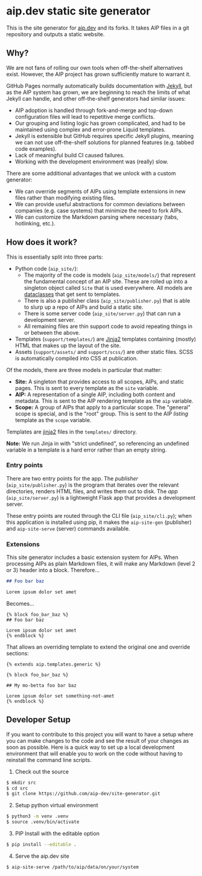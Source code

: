 # aip.dev static site generator

This is the site generator for [aip.dev](https://aip.dev) and its forks. It
takes AIP files in a git repository and outputs a static website.

## Why?

We are not fans of rolling our own tools when off-the-shelf alternatives exist.
However, the AIP project has grown sufficiently mature to warrant it.

GitHub Pages normally automatically builds documentation with [Jekyll][], but
as the AIP system has grown, we are beginning to reach the limits of what
Jekyll can handle, and other off-the-shelf generators had similar issues:

- AIP adoption is handled through fork-and-merge and top-down configuration
  files will lead to repetitive merge conflicts.
- Our grouping and listing logic has grown complicated, and had to be
  maintained using complex and error-prone Liquid templates.
- Jekyll is extensible but GitHub requires specific Jekyll plugins, meaning we
  can not use off-the-shelf solutions for planned features (e.g. tabbed code
  examples).
- Lack of meaningful build CI caused failures.
- Working with the development environment was (really) slow.

There are some additional advantages that we unlock with a custom generator:

- We can override segments of AIPs using template extensions in new files
  rather than modifying existing files.
- We can provide useful abstractions for common deviations between companies
  (e.g. case systems) that minimize the need to fork AIPs.
- We can customize the Markdown parsing where necessary (tabs, hotlinking,
  etc.).

## How does it work?

This is essentially split into three parts:

- Python code (`aip_site/`):
  - The majority of the code is models (`aip_site/models/`) that represent the
    fundamental concept of an AIP site. These are rolled up into a singleton
    object called `Site` that is used everywhere. All models are
    [dataclasses][] that get sent to templates.
  - There is also a publisher class (`aip_site/publisher.py`) that is able to
    slurp up a repo of AIPs and build a static site.
  - There is some server code (`aip_site/server.py`) that can run a development
    server.
  - All remaining files are thin support code to avoid repeating things in or
    between the above.
- Templates (`support/templates/`) are [Jinja2][] templates containing (mostly)
  HTML that makes up the layout of the site.
- Assets (`support/assets/` and `support/scss/`) are other static files. SCSS
  is automatically compiled into CSS at publication.

Of the models, there are three models in particular that matter:

- **Site:** A singleton that provides access to all scopes, AIPs, and static
  pages. This is sent to every template as the `site` variable.
- **AIP:** A representation of a single AIP, including both content and
  metadata. This is sent to the AIP rendering template as the `aip` variable.
- **Scope:** A group of AIPs that apply to a particular scope. The "general"
  scope is special, and is the "root" group. This is sent to the AIP _listing_
  template as the `scope` variable.

Templates are [jinja2][] files in the `templates/` directory.

**Note:** We run Jinja in with "strict undefined", so referencing an undefined
variable in a template is a hard error rather than an empty string.

### Entry points

There are two entry points for the app. The _publisher_
(`aip_site/publisher.py`) is the program that iterates over the relevant
directories, renders HTML files, and writes them out to disk. The _app_
(`aip_site/server.py`) is a lightweight Flask app that provides a development
server.

These entry points are routed through the CLI file (`aip_site/cli.py`); when
this application is installed using pip, it makes the `aip-site-gen`
(publisher) and `aip-site-serve` (server) commands available.

### Extensions

This site generator includes a basic extension system for AIPs. When processing
AIPs as plain Markdown files, it will make any Markdown (level 2 or 3) header
into a block. Therefore...

```md
## Foo bar baz

Lorem ipsum dolor set amet
```

Becomes...

```j2
{% block foo_bar_baz %}
## Foo bar baz

Lorem ipsum dolor set amet
{% endblock %}
```

That allows an overriding template to extend the original one and override
sections:

```j2
{% extends aip.templates.generic %}

{% block foo_bar_baz %}

## My mo-betta foo bar baz

Lorem ipsum dolor set something-not-amet
{% endblock %}
```

## Developer Setup
If you want to contribute to this project you will want to have a setup where
you can make changes to the code and see the result of your changes as soon as
possible. Here is a quick way to set up a local development environment that
will enable you to work on the code without having to reinstall the command
line scripts.

1. Check out the source

```bash
$ mkdir src
$ cd src
$ git clone https://github.com/aip-dev/site-generator.git
```

2. Setup python virtual environment

```bash
$ python3 -m venv .venv
$ source .venv/bin/activate
```

3. PIP Install with the editable option

```bash
$ pip install --editable .
```

4. Serve the aip.dev site

```bash
$ aip-site-serve /path/to/aip/data/on/your/system
```

[dataclasses]: https://docs.python.org/3/library/dataclasses.html
[jekyll]: https://jekyllrb.com/
[jinja2]: https://jinja.palletsprojects.com/en/2.11.x/
